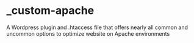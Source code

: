 # _custom-apache
A Wordpress plugin and .htaccess file that offers nearly all common and uncommon options to optimize website on Apache environments
